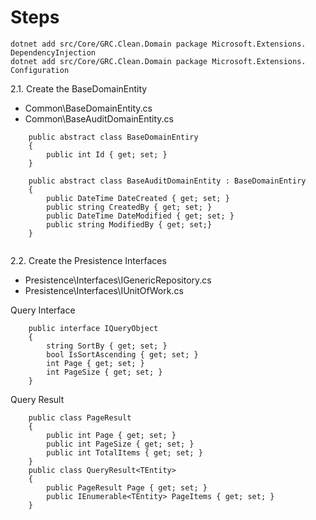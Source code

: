 
# Steps

```
dotnet add src/Core/GRC.Clean.Domain package Microsoft.Extensions.
DependencyInjection
dotnet add src/Core/GRC.Clean.Domain package Microsoft.Extensions.
Configuration       
```       

2.1. Create the BaseDomainEntity
   - Common\BaseDomainEntity.cs
   - Common\BaseAuditDomainEntity.cs

```    
    public abstract class BaseDomainEntiry
    {
        public int Id { get; set; }
    }
   
    public abstract class BaseAuditDomainEntity : BaseDomainEntiry
    {
        public DateTime DateCreated { get; set; }
        public string CreatedBy { get; set; }
        public DateTime DateModified { get; set; }
        public string ModifiedBy { get; set;}
    }
   
```

2.2. Create the Presistence Interfaces
   - Presistence\Interfaces\IGenericRepository.cs   
   - Presistence\Interfaces\IUnitOfWork.cs


Query Interface

```
    public interface IQueryObject
    {
        string SortBy { get; set; }
        bool IsSortAscending { get; set; }
        int Page { get; set; }
        int PageSize { get; set; }
    }
```

Query Result

``` 
    public class PageResult
    {
        public int Page { get; set; }
        public int PageSize { get; set; }
        public int TotalItems { get; set; }
    }
    public class QueryResult<TEntity>
    {
        public PageResult Page { get; set; }
        public IEnumerable<TEntity> PageItems { get; set; }
    }
```
